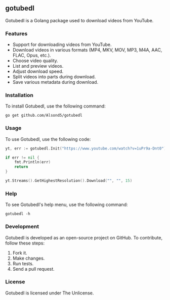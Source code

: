 ## gotubedl

Gotubedl is a Golang package used to download videos from YouTube.

### Features

* Support for downloading videos from YouTube.
* Download videos in various formats (MP4, MKV, MOV, MP3, M4A, AAC, FLAC, Opus, etc.).
* Choose video quality.
* List and preview videos.
* Adjust download speed.
* Split videos into parts during download.
* Save various metadata during download.

### Installation

To install Gotubedl, use the following command:

```
go get github.com/Alsond5/gotubedl
```

### Usage

To use Gotubedl, use the following code:

```go
yt, err := gotubedl.Init("https://www.youtube.com/watch?v=1uPr9a-Dnt0")

if err != nil {
    fmt.Println(err)
    return
}

yt.Streams().GetHighestResolution().Download("", "", 15)
```

### Help

To see Gotubedl's help menu, use the following command:

```
gotubedl -h
```

### Development

Gotubedl is developed as an open-source project on GitHub. To contribute, follow these steps:

1. Fork it.
2. Make changes.
3. Run tests.
4. Send a pull request.

### License

Gotubedl is licensed under The Unlicense.
